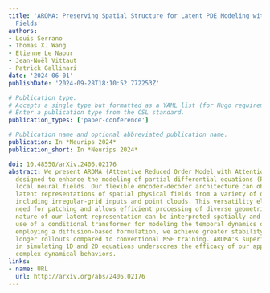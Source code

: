 ```yaml
---
title: 'AROMA: Preserving Spatial Structure for Latent PDE Modeling with Local Neural
  Fields'
authors:
- Louis Serrano
- Thomas X. Wang
- Etienne Le Naour
- Jean-Noël Vittaut
- Patrick Gallinari
date: '2024-06-01'
publishDate: '2024-09-28T18:10:52.772253Z'

# Publication type.
# Accepts a single type but formatted as a YAML list (for Hugo requirements).
# Enter a publication type from the CSL standard.
publication_types: ['paper-conference']

# Publication name and optional abbreviated publication name.
publication: In *Neurips 2024*
publication_short: In *Neurips 2024*

doi: 10.48550/arXiv.2406.02176
abstract: We present AROMA (Attentive Reduced Order Model with Attention), a framework
  designed to enhance the modeling of partial differential equations (PDEs) using
  local neural fields. Our flexible encoder-decoder architecture can obtain smooth
  latent representations of spatial physical fields from a variety of data types,
  including irregular-grid inputs and point clouds. This versatility eliminates the
  need for patching and allows efficient processing of diverse geometries. The sequential
  nature of our latent representation can be interpreted spatially and permits the
  use of a conditional transformer for modeling the temporal dynamics of PDEs. By
  employing a diffusion-based formulation, we achieve greater stability and enable
  longer rollouts compared to conventional MSE training. AROMA's superior performance
  in simulating 1D and 2D equations underscores the efficacy of our approach in capturing
  complex dynamical behaviors.
links:
- name: URL
  url: http://arxiv.org/abs/2406.02176
---
```

